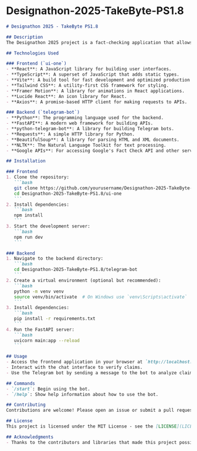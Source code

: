 # Designathon-2025-TakeByte-PS1.8
````markdown
# Designathon 2025 - TakeByte PS1.8

## Description
The Designathon 2025 project is a fact-checking application that allows users to verify claims and information through a Telegram bot and a web interface. The application leverages various APIs and machine learning models to analyze claims and provide reliable information.

## Technologies Used

### Frontend (`ui-one`)
- **React**: A JavaScript library for building user interfaces.
- **TypeScript**: A superset of JavaScript that adds static types.
- **Vite**: A build tool for fast development and optimized production builds.
- **Tailwind CSS**: A utility-first CSS framework for styling.
- **Framer Motion**: A library for animations in React applications.
- **Lucide React**: An icon library for React.
- **Axios**: A promise-based HTTP client for making requests to APIs.

### Backend (`telegram-bot`)
- **Python**: The programming language used for the backend.
- **FastAPI**: A modern web framework for building APIs.
- **python-telegram-bot**: A library for building Telegram bots.
- **Requests**: A simple HTTP library for Python.
- **BeautifulSoup**: A library for parsing HTML and XML documents.
- **NLTK**: The Natural Language Toolkit for text processing.
- **Google APIs**: For accessing Google's Fact Check API and other services.

## Installation

### Frontend
1. Clone the repository:
   ```bash
   git clone https://github.com/yourusername/Designathon-2025-TakeByte-PS1.8.git
   cd Designathon-2025-TakeByte-PS1.8/ui-one
   ```
2. Install dependencies:
   ```bash
   npm install
   ```
3. Start the development server:
   ```bash
   npm run dev
   ```

### Backend
1. Navigate to the backend directory:
   ```bash
   cd Designathon-2025-TakeByte-PS1.8/telegram-bot
   ```
2. Create a virtual environment (optional but recommended):
   ```bash
   python -m venv venv
   source venv/bin/activate  # On Windows use `venv\Scripts\activate`
   ```
3. Install dependencies:
   ```bash
   pip install -r requirements.txt
   ```
4. Run the FastAPI server:
   ```bash
   uvicorn main:app --reload
   ```

## Usage
- Access the frontend application in your browser at `http://localhost:3000`.
- Interact with the chat interface to verify claims.
- Use the Telegram bot by sending a message to the bot to analyze claims.

## Commands
- `/start`: Begin using the bot.
- `/help`: Show help information about how to use the bot.

## Contributing
Contributions are welcome! Please open an issue or submit a pull request for any improvements or bug fixes.

## License
This project is licensed under the MIT License - see the [LICENSE](LICENSE) file for details.

## Acknowledgments
- Thanks to the contributors and libraries that made this project possible.
````
